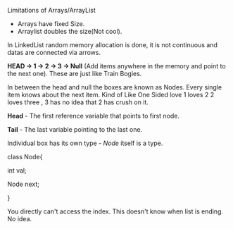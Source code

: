Limitations of Arrays/ArrayList
   - Arrays have fixed Size.
   - Arraylist doubles the size(Not cool).

In LinkedList random memory allocation is done, it is not continuous and datas are connected via arrows.

**HEAD -> 1 -> 2 -> 3 -> Null** (Add items anywhere in the memory and point to the next one).
These are just like Train Bogies.

In between the head and null the boxes are known as Nodes. Every single item knows about the next item. Kind of Like One Sided love 1 loves 2 2 loves three , 3 has no idea that 2 has crush on it.

**Head** - The first reference variable that points to first node.

**Tail** - The last variable pointing to the last one.

Individual box has its own type - *Node* itself is a type.

class Node{

int val;

Node next;

}

You directly can't access the index. This doesn't know when list is ending. No idea.